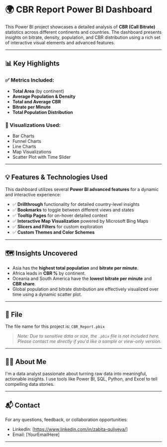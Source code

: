 # 🌍 CBR Report Power BI Dashboard

This Power BI project showcases a detailed analysis of **CBR (Call Bitrate)** statistics across different continents and countries. The dashboard presents insights on bitrate, density, population, and CBR distribution using a rich set of interactive visual elements and advanced features.

---

## 📊 Key Highlights

### ✅ Metrics Included:
- **Total Area** (by continent)
- **Average Population & Density**
- **Total and Average CBR**
- **Bitrate per Minute**
- **Total Population Distribution**

### 📌 Visualizations Used:
- Bar Charts
- Funnel Charts
- Line Charts
- Map Visualizations
- Scatter Plot with Time Slider

---

## 💡 Features & Technologies Used

This dashboard utilizes several **Power BI advanced features** for a dynamic and interactive experience:

- ✅ **Drillthrough** functionality for detailed country-level insights
- ✅ **Bookmarks** to toggle between different views and states
- ✅ **Tooltip Pages** for on-hover detailed context
- ✅ **Interactive Map Visualization** powered by Microsoft Bing Maps
- ✅ **Slicers and Filters** for custom exploration
- ✅ **Custom Themes and Color Schemes**

---

## 🗺️ Insights Uncovered

- Asia has the **highest total population** and **bitrate per minute**.
- Africa leads in **CBR %** by continent.
- Oceania and South America have the **lowest bitrate per minute** and **CBR share**.
- Global population and bitrate distribution are effectively visualized over time using a dynamic scatter plot.

---

## 📁 File

The file name for this project is:
`CBR_Report.pbix`

> *Note: Due to sensitive data or size, the `.pbix` file is not included here. Please contact me directly if you'd like a sample or view-only version.*

---

## 👩‍💻 About Me

I'm a data analyst passionate about turning raw data into meaningful, actionable insights. I use tools like Power BI, SQL, Python, and Excel to tell compelling data stories.

---

## 📬 Contact

For any questions, feedback, or collaboration opportunities:
- LinkedIn: [https://www.linkedin.com/in/zabita-quliyeva/]
- Email: [YourEmailHere]

---

